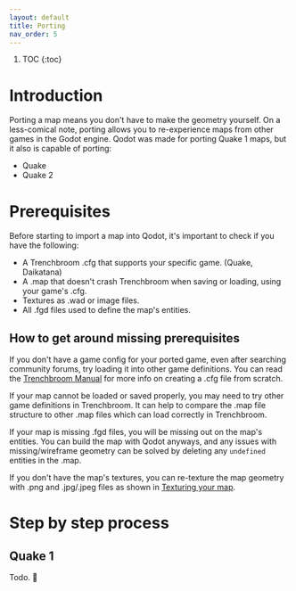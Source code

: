 ```yaml
---
layout: default
title: Porting
nav_order: 5
---
```


1. TOC
{:toc}

# Introduction

Porting a map means you don't have to make the geometry yourself. On a less-comical note, porting allows you to re-experience maps from other games in the Godot engine. Qodot was made for porting Quake 1 maps, but it also is capable of porting:

- Quake
- Quake 2

# Prerequisites
Before starting to import a map into Qodot, it's important to check if you have the following:  
- A Trenchbroom .cfg that supports your specific game. (Quake, Daikatana)  
- A .map that doesn't crash Trenchbroom when saving or loading, using your game's .cfg.  
- Textures as .wad or image files.  
- All .fgd files used to define the map's entities.  

## How to get around missing prerequisites

If you don't have a game config for your ported game, even after searching community forums, try loading it into other game definitions. You can read the [Trenchbroom Manual](https://trenchbroom.github.io/manual/latest/#game_configuration_file_syntax) for more info on creating a .cfg file from scratch.

If your map cannot be loaded or saved properly, you may need to try other game definitions in Trenchbroom. It can help to compare the .map file structure to other .map files which can load correctly in Trenchbroom.

If your map is missing .fgd files, you will be missing out on the map's entities. You can build the map with Qodot anyways, and any issues with missing/wireframe geometry can be solved by deleting any `undefined` entities in the .map.

If you don't have the map's textures, you can re-texture the map geometry with .png and .jpg/.jpeg files as shown in [Texturing your map](#texturing-your-map).

# Step by step process

## Quake 1

Todo. 🚧